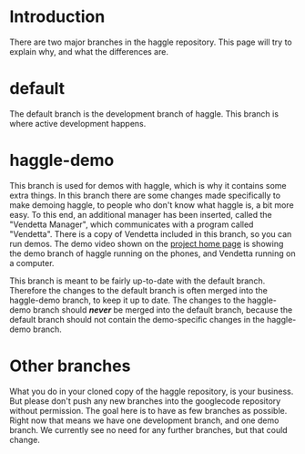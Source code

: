 # Introduction #

There are two major branches in the haggle repository. This page will try to explain why, and what the differences are.

# default #

The default branch is the development branch of haggle. This branch is where active development happens.

# haggle-demo #

This branch is used for demos with haggle, which is why it contains some extra things. In this branch there are some changes made specifically to make demoing haggle, to people who don't know what haggle is, a bit more easy. To this end, an additional manager has been inserted, called the "Vendetta Manager", which communicates with a program called "Vendetta". There is a copy of Vendetta included in this branch, so you can run demos. The demo video shown on the [project home page](http://code.google.com/p/haggle/) is showing the demo branch of haggle running on the phones, and Vendetta running on a computer.

This branch is meant to be fairly up-to-date with the default branch. Therefore the changes to the default branch is often merged into the haggle-demo branch, to keep it up to date. The changes to the haggle-demo branch should **_never_** be merged into the default branch, because the default branch should not contain the demo-specific changes in the haggle-demo branch.

# Other branches #

What you do in your cloned copy of the haggle repository, is your business. But please don't push any new branches into the googlecode repository without permission. The goal here is to have as few branches as possible. Right now that means we have one development branch, and one demo branch. We currently see no need for any further branches, but that could change.